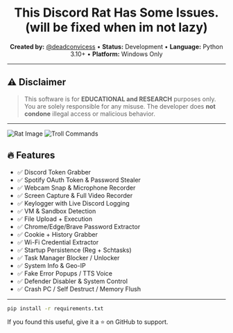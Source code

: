 



<h1 align="center">This Discord Rat Has Some Issues. (will be fixed when im not lazy)</h1>

<p align="center">
  <strong>Created by:</strong> <a href="https://github.com/deadconvicess">@deadconvicess</a> •
  <strong>Status:</strong> Development •
  <strong>Language:</strong> Python 3.10+ •
  <strong>Platform:</strong> Windows Only
</p>

---
## ⚠️ Disclaimer
> This software is for **EDUCATIONAL and RESEARCH** purposes only.  
> You are solely responsible for any misuse. The developer does **not condone** illegal access or malicious behavior.
---

![Rat Image](https://github.com/user-attachments/assets/04c23c37-129e-49c3-b2a7-ef1c67f05a47)
![Troll Commands](https://github.com/user-attachments/assets/d177858e-5292-4fff-9ba0-1be4a02deabd)
## 🔥 Features

- ✅ Discord Token Grabber  
- ✅ Spotify OAuth Token & Password Stealer  
- ✅ Webcam Snap & Microphone Recorder  
- ✅ Screen Capture & Full Video Recorder  
- ✅ Keylogger with Live Discord Logging  
- ✅ VM & Sandbox Detection  
- ✅ File Upload + Execution  
- ✅ Chrome/Edge/Brave Password Extractor  
- ✅ Cookie + History Grabber  
- ✅ Wi-Fi Credential Extractor  
- ✅ Startup Persistence (Reg + Schtasks)  
- ✅ Task Manager Blocker / Unlocker  
- ✅ System Info & Geo-IP  
- ✅ Fake Error Popups / TTS Voice  
- ✅ Defender Disabler & System Control  
- ✅ Crash PC / Self Destruct / Memory Flush
---

```bash
pip install -r requirements.txt
```
 If you found this useful, give it a ⭐ on GitHub to support.
